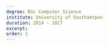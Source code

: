 ```yaml
---
degree: BSc Computer Science
institute: University of Southamtpon
duration: 2014 - 2017
excerpt: 
order: 1
---
```

